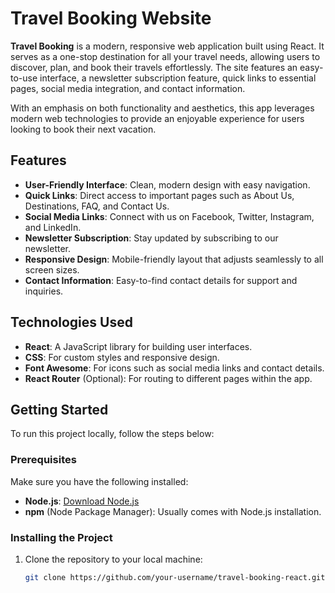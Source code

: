 # Travel Booking Website


**Travel Booking** is a modern, responsive web application built using React. It serves as a one-stop destination for all your travel needs, allowing users to discover, plan, and book their travels effortlessly. The site features an easy-to-use interface, a newsletter subscription feature, quick links to essential pages, social media integration, and contact information.

With an emphasis on both functionality and aesthetics, this app leverages modern web technologies to provide an enjoyable experience for users looking to book their next vacation.

## Features

- **User-Friendly Interface**: Clean, modern design with easy navigation.
- **Quick Links**: Direct access to important pages such as About Us, Destinations, FAQ, and Contact Us.
- **Social Media Links**: Connect with us on Facebook, Twitter, Instagram, and LinkedIn.
- **Newsletter Subscription**: Stay updated by subscribing to our newsletter.
- **Responsive Design**: Mobile-friendly layout that adjusts seamlessly to all screen sizes.
- **Contact Information**: Easy-to-find contact details for support and inquiries.

## Technologies Used

- **React**: A JavaScript library for building user interfaces.
- **CSS**: For custom styles and responsive design.
- **Font Awesome**: For icons such as social media links and contact details.
- **React Router** (Optional): For routing to different pages within the app.
  
## Getting Started

To run this project locally, follow the steps below:

### Prerequisites

Make sure you have the following installed:

- **Node.js**: [Download Node.js](https://nodejs.org/)
- **npm** (Node Package Manager): Usually comes with Node.js installation.

### Installing the Project

1. Clone the repository to your local machine:
   ```bash
   git clone https://github.com/your-username/travel-booking-react.git
